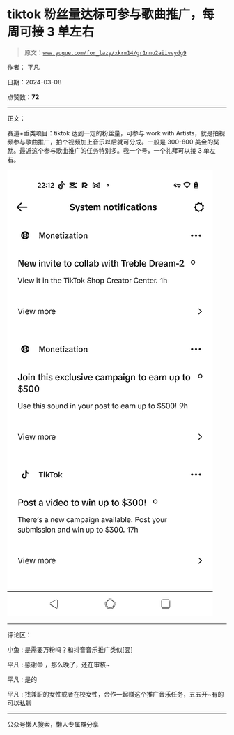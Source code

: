 # tiktok 粉丝量达标可参与歌曲推广，每周可接 3 单左右

> 原文：[`www.yuque.com/for_lazy/xkrm14/gr1nnu2aiivvydg9`](https://www.yuque.com/for_lazy/xkrm14/gr1nnu2aiivvydg9)

作者： 平凡

日期：2024-03-08

点赞数：**72**

* * *

正文：

赛道+垂类项目：tiktok 达到一定的粉丝量，可参与 work with
Artists，就是拍视频参与歌曲推广，拍个视频加上音乐以后就可分成。一般是 300-800 美金的奖励。最近这个参与歌曲推广的任务特别多。我一个号，一个礼拜可以接 3 单左右。

![](img/945afcff28dc73a982bc7e6f55b47c9a.png)

* * *

评论区：

小鱼 : 是需要万粉吗？和抖音音乐推广类似[囧]

平凡 : 感谢😊 ，那么晚了，还在审核~

平凡 : 是的

平凡 : 找兼职的女性或者在校女性，合作一起赚这个推广音乐任务，五五开~有的可以私聊

* * *

公众号懒人搜索，懒人专属群分享